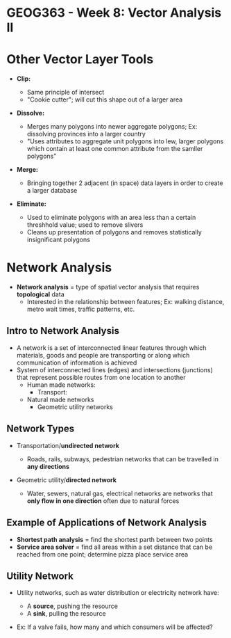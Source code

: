 # GEOG363 - Week 8: Vector Analysis II

# Other Vector Layer Tools
- **Clip:**
    - Same principle of intersect
    - "Cookie cutter"; will cut this shape out of a larger area

- **Dissolve:**
    - Merges many polygons into newer aggregate polygons; Ex: dissolving provinces into a larger country
    - "Uses attributes to aggregate unit polygons into lew, larger polygons which contain at least one common attribute from the samller polygons"

- **Merge:**
    - Bringing together 2 adjacent (in space) data layers in order to create a larger database

- **Eliminate:**
    - Used to eliminate polygons with an area less than a certain threshhold value; used to remove slivers
    - Cleans up presentation of polygons and removes statistically insignificant polygons

# Network Analysis
- **Network analysis** = type of spatial vector analysis that requires **topological** data
    - Interested in the relationship between features; Ex: walking distance, metro wait times, traffic patterns, etc.

## Intro to Network Analysis
- A network is a set of interconnected linear features through which materials, goods and people are transporting or along which communication of information is achieved
- System of interconnected lines (edges) and intersections (junctions) that represent possible routes from one location to another
    - Human made networks:
        - Transport:
    - Natural made networks
        - Geometric utility networks

## Network Types
- Transportation/**undirected network**
    - Roads, rails, subways, pedestrian networks that can be travelled in **any directions**

- Geometric utility/**directed network**
    - Water, sewers, natural gas, electrical networks are networks that **only flow in one direction** often due to natural forces

## Example of Applications of Network Analysis
- **Shortest path analysis** = find the shortest parth between two points
- **Service area solver** = find all areas within a set distance that can be reached from one point; determine pizza place service area

## Utility Network
- Utility networks, such as water distribution or electricity network have:
    - A **source**, pushing the resource
    - A **sink**, pulling the resource

- Ex: If a valve fails, how many and which consumers will be affected?